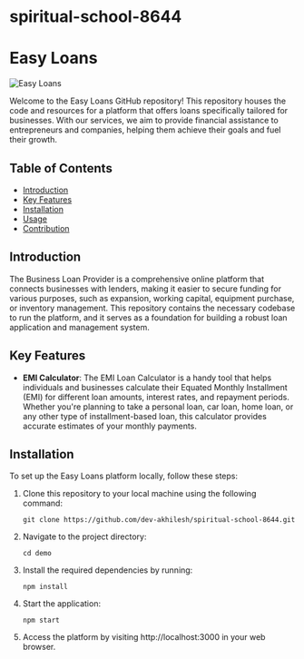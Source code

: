# spiritual-school-8644

# Easy Loans

![Easy Loans](loan-provider.jpg)

Welcome to the Easy Loans GitHub repository! This repository houses the code and resources for a platform that offers loans specifically tailored for businesses. With our services, we aim to provide financial assistance to entrepreneurs and companies, helping them achieve their goals and fuel their growth.

## Table of Contents

- [Introduction](#introduction)
- [Key Features](#key-features)
- [Installation](#installation)
- [Usage](#usage)
- [Contribution](#contributing)


## Introduction

The Business Loan Provider is a comprehensive online platform that connects businesses with lenders, making it easier to secure funding for various purposes, such as expansion, working capital, equipment purchase, or inventory management. This repository contains the necessary codebase to run the platform, and it serves as a foundation for building a robust loan application and management system.

## Key Features

- **EMI Calculator**: The EMI Loan Calculator is a handy tool that helps individuals and businesses calculate their Equated Monthly Installment (EMI) for different loan amounts, interest rates, and repayment periods. Whether you're planning to take a personal loan, car loan, home loan, or any other type of installment-based loan, this calculator provides accurate estimates of your monthly payments.

## Installation

To set up the Easy Loans  platform locally, follow these steps:

1. Clone this repository to your local machine using the following command:

   ```shell
   git clone https://github.com/dev-akhilesh/spiritual-school-8644.git
   
2. Navigate to the project directory:

   ```shell
   cd demo
3. Install the required dependencies by running:

   ```shell
   npm install

4. Start the application:
   
   ```shell
   npm start
   
5. Access the platform by visiting http://localhost:3000 in your web browser.
